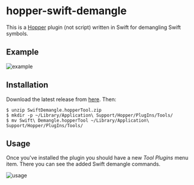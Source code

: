 # hopper-swift-demangle

This is a [Hopper][hopper] plugin (not script) written in Swift for
demangling Swift symbols.

## Example

![example][example]

## Installation

Download the latest release from [here][releases]. Then:

```
$ unzip SwiftDemangle.hopperTool.zip
$ mkdir -p ~/Library/Application\ Support/Hopper/PlugIns/Tools/
$ mv Swift\ Demangle.hopperTool ~/Library/Application\ Support/Hopper/PlugIns/Tools/
```

## Usage

Once you've installed the plugin you should have a new *Tool Plugins*
menu item. There you can see the added Swift demangle commands.

![usage][usage]

[hopper]: http://hopperapp.com/
[example]: https://raw.githubusercontent.com/keith/hopper-swift-demangle/master/screenshots/example.png
[releases]: https://github.com/keith/hopper-swift-demangle/releases
[usage]: https://raw.githubusercontent.com/keith/hopper-swift-demangle/master/screenshots/usage.png
